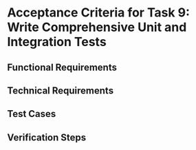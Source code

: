 # Acceptance Criteria for Task 9: Write Comprehensive Unit and Integration Tests

<!-- This file contains clear acceptance criteria and test cases -->
<!-- TODO: Fill in content based on architecture.md, prd.txt, and tasks.json -->

## Functional Requirements

## Technical Requirements

## Test Cases

## Verification Steps
